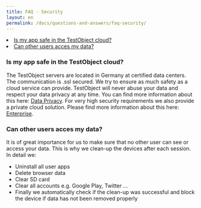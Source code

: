 ```yaml
---
title: FAQ - Security
layout: en
permalink: /docs/questions-and-answers/faq-security/
---
```


<li><a href="#data-privacy">Is my app safe in the TestObject cloud?</a></li>
<li><a href="#data-protection">Can other users acces my data?</a></li>

<h3 id="data-privacy">Is my app safe in the TestObject cloud?</h3>
The TestObject servers are located in Germany at certified data centers. The communication is .ssl secured. We try to ensure as much safety as a cloud service can provide. TestObject will never abuse your data and respect your data privacy at any time. You can find more information about this here: <a href="http://testobject.com/privacy" target="_blank">Data Privacy</a>. For very high security requirements we also provide a private cloud solution. Please find more information about this here: <a href="http://testobject.com/enterprise" target="_blank">Enterprise</a>.

<h3 id="data-protection">Can other users acces my data?</h3>
It is of great importance for us to make sure that no other user can see or access your data. This is why we clean-up the devices after each session. In detail we: 
<ul>
<li>Uninstall all user apps</li>
<li>Delete browser data</li>
<li>Clear SD card</li>
<li>Clear all accounts e.g. Google Play, Twitter ...</li>
<li>Finally we automatically check if the clean-up was successful and block the device if data has not been removed properly</li>
</ul>
